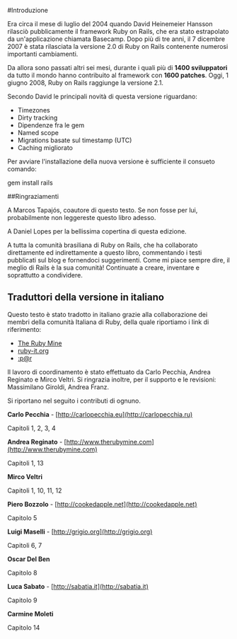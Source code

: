 #Introduzione
 
Era circa il mese di luglio del 2004 quando David Heinemeier Hansson rilasciò pubblicamente il framework Ruby on Rails, che era stato estrapolato da un'applicazione chiamata Basecamp. Dopo più di tre anni, il 7 dicembre 2007 è stata rilasciata la versione 2.0 di Ruby on Rails contenente numerosi importanti cambiamenti.
 
Da allora sono passati altri sei mesi, durante i quali più di **1400 sviluppatori** da tutto il mondo hanno contribuito al framework con **1600 patches**. Oggi, 1 giugno 2008, Ruby on Rails raggiunge la versione 2.1.
 
Secondo David le principali novità di questa versione riguardano:
 
* Timezones
* Dirty tracking
* Dipendenze fra le gem
* Named scope
* Migrations basate sul timestamp (UTC)
* Caching migliorato
 
Per avviare l'installazione della nuova versione è sufficiente il consueto comando:
 
  gem install rails
 
##Ringraziamenti
 
A Marcos Tapajós, coautore di questo testo. Se non fosse per lui, probabilmente non leggereste questo libro adesso.
 
A Daniel Lopes per la bellissima copertina di questa edizione.
 
A tutta la comunità brasiliana di Ruby on Rails, che ha collaborato direttamente ed indirettamente a questo libro, commentando i testi pubblicati sul blog e fornendoci suggerimenti. Come mi piace sempre dire, il meglio di Rails è la sua comunità! Continuate a creare, inventare e soprattutto a condividere.
 
 
## Traduttori della versione in italiano
 
Questo testo è stato tradotto in italiano grazie alla collaborazione dei membri della comunità Italiana di Ruby, della quale riportiamo i link di riferimento:

* [The Ruby Mine](http://www.therubymine.com)
* [ruby-it.org](http://www.ruby-it.org) 
* [:p@r](http://www.pro-ruby.net)

Il lavoro di coordinamento è stato effettuato da Carlo Pecchia, Andrea Reginato e Mirco Veltri.
Si ringrazia inoltre, per il supporto e le revisioni: Massimilano Giroldi, Andrea Franz. 

Si riportano nel seguito i contributi di ognuno.

**Carlo Pecchia** - [http://carlopecchia.eu](http://carlopecchia.ru)
 
Capitoli 1, 2, 3, 4


**Andrea Reginato** - [http://www.therubymine.com](http://www.therubymine.com)
 
Capitoli 1, 13

 
**Mirco Veltri**
 
Capitoli 1, 10, 11, 12

 
**Piero Bozzolo** - [http://cookedapple.net](http://cookedapple.net)
 
Capitolo 5

 
**Luigi Maselli** - [http://grigio.org](http://grigio.org)
 
Capitoli 6, 7

 
**Oscar Del Ben**
 
Capitolo 8

 
**Luca Sabato** - [http://sabatia.it](http://sabatia.it)
 
Capitolo 9

  
**Carmine Moleti**

Capitolo 14
 